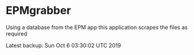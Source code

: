 # EPMgrabber
Using a database from the EPM app this application scrapes the files as required


Latest backup: Sun Oct 6 03:30:02 UTC 2019
